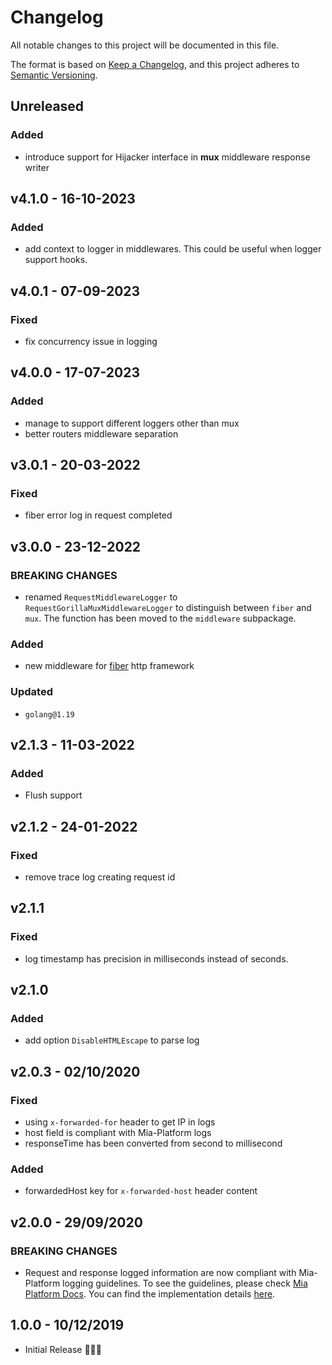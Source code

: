 # Changelog

All notable changes to this project will be documented in this file.

The format is based on [Keep a Changelog](https://keepachangelog.com/en/1.0.0/),
and this project adheres to [Semantic Versioning](https://semver.org/spec/v2.0.0.html).

## Unreleased

### Added

- introduce support for Hijacker interface in **mux** middleware response writer

## v4.1.0 - 16-10-2023

### Added

- add context to logger in middlewares. This could be useful when logger support hooks.

## v4.0.1 - 07-09-2023

### Fixed

- fix concurrency issue in logging

## v4.0.0 - 17-07-2023

### Added

- manage to support different loggers other than mux
- better routers middleware separation

## v3.0.1 - 20-03-2022

### Fixed

- fiber error log in request completed

## v3.0.0 - 23-12-2022

### BREAKING CHANGES

- renamed `RequestMiddlewareLogger` to `RequestGorillaMuxMiddlewareLogger` to distinguish between `fiber` and `mux`. The function has been moved to the `middleware` subpackage.

### Added

- new middleware for [fiber](https://github.com/gofiber/fiber) http framework

### Updated

- `golang@1.19`

## v2.1.3 - 11-03-2022

### Added

- Flush support

## v2.1.2 - 24-01-2022

### Fixed

- remove trace log creating request id

## v2.1.1

### Fixed

- log timestamp has precision in milliseconds instead of seconds.

## v2.1.0

### Added

- add option `DisableHTMLEscape` to parse log

## v2.0.3 - 02/10/2020

### Fixed
- using `x-forwarded-for` header to get IP in logs
- host field is compliant with Mia-Platform logs
- responseTime has been converted from second to millisecond

### Added

- forwardedHost key for `x-forwarded-host` header content

## v2.0.0 - 29/09/2020

### BREAKING CHANGES

- Request and response logged information are now compliant with Mia-Platform logging guidelines. To see the guidelines, please check [Mia Platform Docs](https://docs.mia-platform.eu/docs/development_suite/monitoring-dashboard/dev_ops_guide/log). You can find the implementation details [here](https://github.com/mia-platform/glogger/blob/master/logmiddleware.go).

## 1.0.0 - 10/12/2019

- Initial Release 🎉🎉🎉
